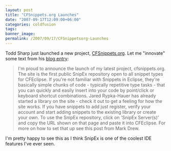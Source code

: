 ```yaml
---
layout: post
title: "CFSnippets.org Launches"
date: "2007-09-17T12:09:00+06:00"
categories: coldfusion 
tags: 
banner_image: 
permalink: /2007/09/17/CFSnippetsorg-Launches
---
```


Todd Sharp just launched a new project, <a href="http://www.cfsnippets.org">CFSnippets.org</a>. Let me "innovate" some text from his <a href="http://cfsilence.com/blog/client/index.cfm/2007/9/17/cfsnippetsorg-Launches--New-ColdFusion-Community-Site">blog entry</a>:

<blockquote>
I'm proud to announce the launch of my latest project, cfsnippets.org. The site is the first public SnipEx repository open to all snippet types for CFEclipse. If you're not familiar with Snippets in Eclipse, they're basically simple chunks of code - typically repetitive type tasks - that you can quickly and easily insert into your code by point/click or keyboard shortcut combinations. Jared Rypka-Hauer has already started a library on the site - check it out to get a feeling for how the site works. If you have snippets to add just register, verify your account and start adding snippets to the existing library or create your own. To use the SnipEx repository, click on 'SnipEx Server(s)' and copy the URL shown on that page and paste it into CFEclipse. For more on how to set that up see this post from Mark Drew.
</blockquote>

I'm pretty happy to see this as I think SnipEx is one of the coolest IDE features I've ever seen.